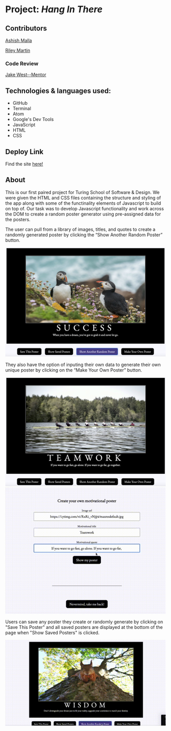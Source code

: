 # Project: *Hang In There*

## Contributors
[Ashish Malla](https://github.com/asiisii)

[Riley Martin](https://github.com/RMartin0717)

### Code Review

[Jake West--Mentor](https://github.com/jkwest-93)

## Technologies & languages used:
- GitHub
- Terminal
- Atom
- Google's Dev Tools
- JavaScript
- HTML
- CSS

## Deploy Link
Find the site [here!](https://asiisii.github.io/hang-in-there-boilerplate/)

## About
This is our first paired project for Turing School of Software & Design. We were given the HTML and CSS files containing the structure and styling of the app along with some of the functinality elements of Javascript to build on top of. Our task was to develop Javascript functionality and work across the DOM to create a random poster generator using pre-assigned data for the posters. 

The user can pull from a library of images, titles, and quotes to create a randomly generated poster by clicking the “Show Another Random Poster” button. 

![Random Poster](/random-poster.png)

They also have the option of inputing their own data to generate their own unique poster by clicking on the “Make Your Own Poster” button. 

![Create Poster](/created-poster.png)
![Create Poster Gif](/create-new-poster.gif) 

Users can save any poster they create or randomly generate by clicking on "Save This Poster" and all saved posters are displayed at the bottom of the page when "Show Saved Posters" is clicked.


![Save Poster Gif](/save-poster.gif)



